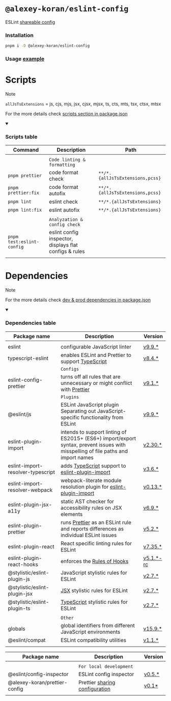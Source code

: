 # `@alexey-koran/eslint-config`

ESLint [shareable config](https://eslint.org/docs/latest/extend/shareable-configs)

### Installation

```bash
pnpm i -D @alexey-koran/eslint-config
```

### Usage [example](https://github.com/alexey-koran/react-template/blob/main/eslint.config.js)

# Scripts

> [!NOTE]
>
> `allJsTsExtensions` = js, cjs, mjs, jsx, cjsx, mjsx, ts, cts, mts, tsx, ctsx, mtsx
>
> For the more details check [scripts section in package.json](./package.json#L9)

<details open>

<summary><h3>Scripts table</h3></summary>

| Command                   | Description                                            | Path                            |
| ------------------------- | ------------------------------------------------------ | ------------------------------- |
|                           |                                                        |                                 |
|                           | `Code linting & formatting`                            |                                 |
| `pnpm prettier`           | code format check                                      | `**/*.{allJsTsExtensions,pcss}` |
| `pnpm prettier:fix`       | code format autofix                                    | `**/*.{allJsTsExtensions,pcss}` |
| `pnpm lint`               | eslint check                                           | `**/*.{allJsTsExtensions}`      |
| `pnpm lint:fix`           | eslint autofix                                         | `**/*.{allJsTsExtensions}`      |
|                           |                                                        |                                 |
|                           | `Analyzation & config check`                           |                                 |
| `pnpm test:eslint-config` | eslint config inspector, displays flat configs & rules |                                 |
|                           |                                                        |                                 |

</details>

# Dependencies

> [!NOTE]
>
> For the more details check [dev & prod dependencies in package.json](./package.json#L27)

<details open>

<summary><h3>Dependencies table</h3></summary>

| Package name                      | Description                                                                                                                             | Version                                                                   |
| --------------------------------- | --------------------------------------------------------------------------------------------------------------------------------------- | ------------------------------------------------------------------------- |
|                                   |                                                                                                                                         |                                                                           |
| eslint                            | configurable JavaScript linter                                                                                                          | [v9.9.\*](https://eslint.org/)                                            |
| typescript-eslint                 | enables ESLint and Prettier to support [TypeScript](https://www.typescriptlang.org/)                                                    | [v8.4.\*](https://typescript-eslint.io/)                                  |
|                                   | `Configs`                                                                                                                               |                                                                           |
| eslint-config-prettier            | turns off all rules that are unnecessary or might conflict with [Prettier](https://github.com/prettier/prettier)                        | [v9.1.\*](https://github.com/prettier/eslint-config-prettier)             |
|                                   | `Plugins`                                                                                                                               |                                                                           |
| @eslint/js                        | ESLint JavaScript plugin Separating out JavaScript-specific functionality from ESLint                                                   | [v9.9.\*](https://www.npmjs.com/package/@eslint/js)                       |
| eslint-plugin-import              | intends to support linting of ES2015+ (ES6+) import/export syntax, prevent issues with misspelling of file paths and import names       | [v2.30.\*](https://github.com/import-js/eslint-plugin-import)             |
| eslint-import-resolver-typescript | adds [TypeScript](https://www.typescriptlang.org/) support to [eslint-plugin-import](https://github.com/import-js/eslint-plugin-import) | [v3.6.\*](https://github.com/import-js/eslint-import-resolver-typescript) |
| eslint-import-resolver-webpack    | webpack-literate module resolution plugin for [eslint-plugin-import](https://www.npmjs.com/package/eslint-plugin-import)                | [v0.13.\*](https://www.npmjs.com/package/eslint-import-resolver-webpack)  |
| eslint-plugin-jsx-a11y            | static AST checker for accessibility rules on JSX elements                                                                              | [v6.9.\*](https://github.com/jsx-eslint/eslint-plugin-jsx-a11y)           |
| eslint-plugin-prettier            | runs [Prettier](https://github.com/prettier/prettier) as an ESLint rule and reports differences as individual ESLint issues             | [v5.2.\*](https://github.com/prettier/eslint-plugin-prettier)             |
| eslint-plugin-react               | React specific linting rules for ESLint                                                                                                 | [v7.35.\*](https://github.com/jsx-eslint/eslint-plugin-react)             |
| eslint-plugin-react-hooks         | enforces the [Rules of Hooks](https://react.dev/reference/rules/rules-of-hooks)                                                         | [v5.1.\*-rc](https://www.npmjs.com/package/eslint-plugin-react-hooks)     |
| @stylistic/eslint-plugin-js       | JavaScript stylistic rules for ESLint                                                                                                   | [v2.7.\*](https://www.npmjs.com/package/@stylistic/eslint-plugin-js)      |
| @stylistic/eslint-plugin-jsx      | [JSX](https://react.dev/learn/writing-markup-with-jsx) stylistic rules for ESLint                                                       | [v2.7.\*](https://www.npmjs.com/package/@stylistic/eslint-plugin-jsx)     |
| @stylistic/eslint-plugin-ts       | [TypeScript](https://www.typescriptlang.org/) stylistic rules for ESLint                                                                | [v2.7.\*](https://www.npmjs.com/package/@stylistic/eslint-plugin-ts)      |
|                                   |                                                                                                                                         |                                                                           |
|                                   | `Other`                                                                                                                                 |                                                                           |
| globals                           | global identifiers from different JavaScript environments                                                                               | [v15.9.\*](https://github.com/sindresorhus/globals)                       |
| @eslint/compat                    | ESLint compatibility utilities                                                                                                          | [v1.1.\*](https://github.com/eslint/rewrite)                              |
|                                   |                                                                                                                                         |                                                                           |

| Package name                  | Description                                                                                             | Version                                                   |
| ----------------------------- | ------------------------------------------------------------------------------------------------------- | --------------------------------------------------------- |
|                               |                                                                                                         |                                                           |
|                               | `For local development`                                                                                 |                                                           |
| @eslint/config-inspector      | ESLint config inspector                                                                                 | [v0.5.\*](https://github.com/eslint/config-inspector)     |
| @alexey-koran/prettier-config | Prettier [sharing configuration](https://prettier.io/docs/en/configuration.html#sharing-configurations) | [v0.1\*](https://npmjs.com/@alexey-koran/prettier-config) |
|                               |                                                                                                         |                                                           |

</details>

